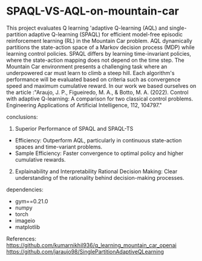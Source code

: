 # SPAQL-VS-AQL-on-mountain-car

This project evaluates Q learning 'adaptive Q-learning (AQL) and single-partition adaptive Q-learning (SPAQL) for efficient model-free episodic reinforcement learning (RL) in the Mountain Car problem. AQL dynamically partitions the state-action space of a Markov decision process (MDP) while learning control policies. SPAQL differs by learning time-invariant policies, where the state-action mapping does not depend on the time step. 
The Mountain Car environment presents a challenging task where an underpowered car must learn to climb a steep hill. Each algorithm's performance will be evaluated based on criteria such as convergence speed and maximum cumulative reward.
In our work we based ourselves on the article :"Araujo, J. P., Figueiredo, M. A., & Botto, M. A. (2022). Control with adaptive Q-learning: A comparison for two classical control problems. Engineering Applications of Artificial Intelligence, 112, 104797."

conclusions: 
1. Superior Performance of SPAQL and SPAQL-TS
  - Efficiency: Outperform AQL, particularly in continuous state-action spaces and time-variant problems.
  - Sample Efficiency: Faster convergence to optimal policy and higher cumulative rewards.
2. Explainability and Interpretability
 Rational Decision Making: Clear understanding of the rationality behind decision-making processes.

dependencies:
- gym==0.21.0
- numpy
- torch
- imageio
- matplotlib


References:
https://github.com/kumarnikhil936/q_learning_mountain_car_openai
https://github.com/jaraujo98/SinglePartitionAdaptiveQLearning
